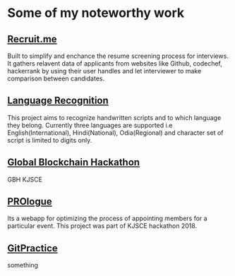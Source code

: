 # Some of my noteworthy work

## [Recruit.me](https://92ganesh.github.io/Recruit.me/ "visit project homepage")
Built to simplify and enchance the resume screening process for interviews. It gathers relavent data of applicants from websites like Github, codechef, hackerrank by using their user handles and let interviewer to make comparison between candidates.

## [Language Recognition](https://92ganesh.github.io/Language-Recognition/ "visit project homepage")
This project aims to recognize handwritten scripts and to which language they belong. Currently three languages are supported i.e English(International), Hindi(National), Odia(Regional) and character set of script is limited to digits only. 

## [Global Blockchain Hackathon]( https://92ganesh.github.io/Global-Blockchain-Hackathon/ "visit project homepage")
GBH KJSCE

## [PROlogue](https://92ganesh.github.io/PROlogue/)
Its a webapp for optimizing the process of appointing members for a particular event. This project was part of KJSCE hackathon 2018. 

## [GitPractice](https://92ganesh.github.io/GitPractice/)
something
